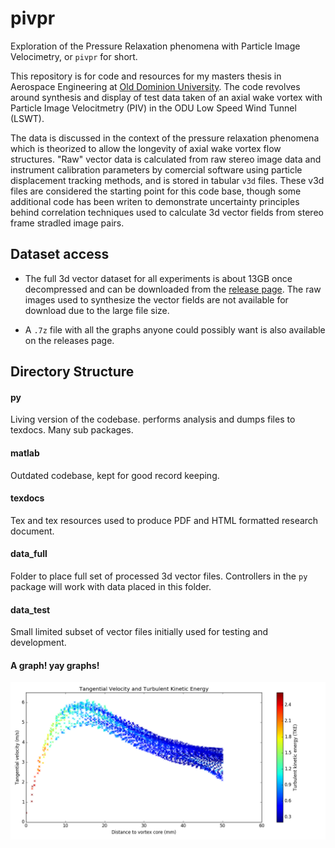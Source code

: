 # pivpr

Exploration of the Pressure Relaxation phenomena with Particle Image Velocimetry, or `pivpr` for short. 

This repository is for code and resources for my masters thesis in Aerospace Engineering at [Old Dominion University](https://www.odu.edu/mae). The code revolves around synthesis and display of test data taken of an axial wake vortex with Particle Image Velocitmetry (PIV) in the ODU Low Speed Wind Tunnel (LSWT).

The data is discussed in the context of the pressure relaxation phenomena which is theorized to allow the longevity of axial wake vortex flow structures. "Raw" vector data is calculated from raw stereo image data and instrument calibration parameters by comercial software using particle displacement tracking methods, and is stored in tabular `v3d` files. These v3d files are considered the starting point for this code base, though some additional code has been writen to demonstrate uncertainty principles behind correlation techniques used to calculate 3d vector fields from stereo frame stradled image pairs.

## Dataset access
- The full 3d vector dataset for all experiments is about 13GB once decompressed and can be downloaded from the [release page](https://github.com/Jwely/pivpr/releases). The raw images used to synthesize the vector fields are not available for download due to the large file size.

- A `.7z` file with all the graphs anyone could possibly want is also available on the releases page.

## Directory Structure
#### py
Living version of the codebase. performs analysis and dumps files to texdocs. Many sub packages.
#### matlab
Outdated codebase, kept for good record keeping.
#### texdocs
Tex and tex resources used to produce PDF and HTML formatted research document.
#### data_full
Folder to place full set of processed 3d vector files. Controllers in the `py` package will work with data placed in this folder.
#### data_test
Small limited subset of vector files initially used for testing and development.

#### A graph! yay graphs!
![A graph](/texdocs/figs/example_vortex_figs/example_TscatterTKE.png)
